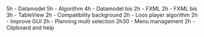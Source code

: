 5h - Datamodel
5h - Algorithm
4h - Datamodel bis
2h - FXML
2h - FXML bis
3h - TableView
2h - Compatibility background
2h - Loos player algorithm
2h - Improve GUI
2h - Planning multi selection
2h30 - Menu management
2h - Clipboard and help
